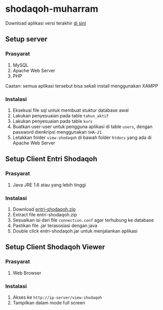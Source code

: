 # shodaqoh-muharram
Download aplikasi versi terakhir [di sini](https://github.com/thohadi223/shodaqoh-muharram/releases/latest)
## Setup server
### Prasyarat
1. MySQL
2. Apache Web Server
3. PHP

Caatan: semua aplikasi tersebut bisa sekali install menggunakan XAMPP
### Instalasi
1. Eksekusi file sql untuk membuat stuktur database awal
2. Lakukan penyesuaian pada table `tahun_aktif`
3. Lakukan penyesuaian pada table `kurs`
4. Buatkan user-user untuk pengguna aplikasi di table `users`, dengan password dienkripsi menggunakan `SHA-21`
5. Letakkan folder `view-shodaqoh` di bawah folder `htdocs` yang ada di Apache Web Server
## Setup Client Entri Shodaqoh
### Prasyarat
1. Java JRE 1.6 atau yang lebih tinggi
### Instalasi
1. Download [entri-shodaqoh.zip](https://github.com/thohadi223/shodaqoh-muharram/releases/download/v1.0.0/entri-shodaqoh-v1.zip)
2. Extract file entri-shodaqoh.zip
3. Sesuaikan isi dari file `connection.conf` agar terhubung ke database
3. Pastikan file .jar terasosiasi dengan java
3. Double click entri-shodaqoh.jar untuk menjalankan aplikasi

## Setup Client Shodaqoh Viewer
### Prasyarat
1. Web Browser
### Instalasi
1. Akses ke `http://ip-server/view-shodaqoh`
2. Tampilkan dalam mode full screen
